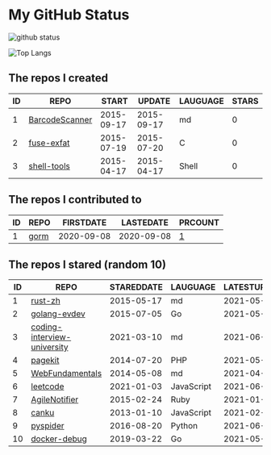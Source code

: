 # My GitHub Status

<img src="https://github-readme-stats-1.yihong0618.vercel.app/api?username=egenchen&show_icons=true&&&hide_title=true&count_private=true" alt="github status" />

![Top Langs](https://github-readme-stats-1.yihong0618.vercel.app/api/top-langs/?username=egenchen&layout=compact)

<!--START_SECTION:my_github-->
## The repos I created
| ID |                             REPO                             |   START    |   UPDATE   | LAUGUAGE | STARS |
|----|--------------------------------------------------------------|------------|------------|----------|-------|
|  1 | [BarcodeScanner](https://github.com/egenchen/BarcodeScanner) | 2015-09-17 | 2015-09-17 | md       |     0 |
|  2 | [fuse-exfat](https://github.com/egenchen/fuse-exfat)         | 2015-07-19 | 2015-07-20 | C        |     0 |
|  3 | [shell-tools](https://github.com/egenchen/shell-tools)       | 2015-04-17 | 2015-04-17 | Shell    |     0 |

## The repos I contributed to
| ID |                  REPO                   | FIRSTDATE  | LASTEDATE  |                                PRCOUNT                                 |
|----|-----------------------------------------|------------|------------|------------------------------------------------------------------------|
|  1 | [gorm](https://github.com/go-gorm/gorm) | 2020-09-08 | 2020-09-08 | [1](https://github.com/go-gorm/gorm/pulls?q=is%3Apr+author%3Aegenchen) |

## The repos I stared (random 10)
| ID |                                         REPO                                          | STAREDDATE |  LAUGUAGE  | LATESTUPDATE |
|----|---------------------------------------------------------------------------------------|------------|------------|--------------|
|  1 | [rust-zh](https://github.com/rustcc/rust-zh)                                          | 2015-05-17 | md         | 2021-05-25   |
|  2 | [golang-evdev](https://github.com/gvalkov/golang-evdev)                               | 2015-07-05 | Go         | 2021-05-15   |
|  3 | [coding-interview-university](https://github.com/jwasham/coding-interview-university) | 2021-03-10 | md         | 2021-06-03   |
|  4 | [pagekit](https://github.com/pagekit/pagekit)                                         | 2014-07-20 | PHP        | 2021-05-31   |
|  5 | [WebFundamentals](https://github.com/flynngao/WebFundamentals)                        | 2014-05-08 | md         | 2021-04-05   |
|  6 | [leetcode](https://github.com/azl397985856/leetcode)                                  | 2021-01-03 | JavaScript | 2021-06-03   |
|  7 | [AgileNotifier](https://github.com/thyrlian/AgileNotifier)                            | 2015-02-24 | Ruby       | 2021-01-24   |
|  8 | [canku](https://github.com/willerce/canku)                                            | 2013-01-10 | JavaScript | 2021-02-10   |
|  9 | [pyspider](https://github.com/binux/pyspider)                                         | 2016-08-20 | Python     | 2021-06-03   |
| 10 | [docker-debug](https://github.com/zeromake/docker-debug)                              | 2019-03-22 | Go         | 2021-05-11   |

<!--END_SECTION:my_github-->
